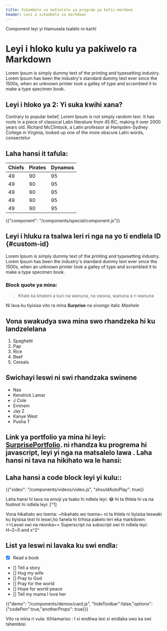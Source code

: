 ```yaml
---
title: Xikambelo xa matsalelo ya program ya kotii-mardown
header: Lexi a xikambelo xa markdown
---
```


<p className="description">Component leyi yi hlamusela tsalelo ro karhi</p>

# Leyi i hloko kulu ya pakiwelo ra Markdown

Lorem Ipsum is simply dummy text of the printing and typesetting industry. Lorem Ipsum has been the industry's standard dummy text ever since the 1500s, when an unknown printer took a galley of type and scrambled it to make a type specimen book.

## Leyi i hloko ya 2: Yi suka kwihi xana?

Contrary to popular belief, Lorem Ipsum is not simply random text. It has roots in a piece of classical Latin literature from 45 BC, making it over 2000 years old. Richard McClintock, a Latin professor at Hampden-Sydney College in Virginia, looked up one of the more obscure Latin words, consectetur

## Laha hansi it tafula:

| Chiefs | Pirates | Dynamos |
| ------ | ------- | ------- |
| 49     | 90      | 95      |
| 49     | 90      | 95      |
| 49     | 90      | 95      |
| 49     | 90      | 95      |
| 49     | 90      | 95      |

{{"component": "/components/special/component.js"}}

## Leyi i hluku ra tsalwa leri ri nga na yo ti endlela ID {#custom-id}

Lorem Ipsum is simply dummy text of the printing and typesetting industry. Lorem Ipsum has been the industry's standard dummy text ever since the 1500s, when an unknown printer took a galley of type and scrambled it to make a type specimen book.

### Block quote ya mina:

> Khale ka khaleni a kuri na wanuna, na swona, wanuna a ri wanuna

Ni lava ku tiyisisa vito ra mina **Surprise** na xivongo italic _Mashele_

## Vona swakudya swa mina swo rhandzeka hi ku landzelelana

1. Spaghetti
2. Pap
3. Rice
4. Beef
5. Cereals

## Swichayi leswi ni swi rhandzaka swinene

- Nas
- Kendrick Lamar
- J Cole
- Eminem
- Jay Z
- Kanye West
- Pusha T

## Link ya portfolio ya mina hi leyi: [SurprisePortfolio](https://www.surpriseportfolio.com). ni rhandza ku progrema hi javascript, leyi yi nga na matsalelo lawa . Laha hansi ni tava na hikihato wa le hansi:

## Laha hansi a code block leyi yi kulu::

{{"video": "/components/videos/video.js", "shouldAutoPlay": true}}

Laha hansi hi tava na emoji ya tsako hi ndlela leyi: :joy: hi ta thlela hi va na footnot hi ndlela leyi: [^1]

Vona hikahato wo tsema: ~hikahato wo tsema~ ni ta thlela ni tiyisisa leswaki ku tiyisisa text hi leswi,ho fanela hi tirhisa pakelo leri eka markdown: ==Leswi swi na nkonka== Superscript na subscript swi hi ndlela leyi: H~2~0 and x^2^

## List ya leswi ni lavaka ku swi endla:

- [x] Read a book
- [] Tell a story
- [] Hug my wife
- [] Pray to God
- [] Pray for the world
- [] Hope for world peace
- [] Tell my mama I love her

{{"demo": "/components/demos/card.js", "hideToolbar":false,"options": {"codePen":true,"anotherProps": true}}}

Vito ra mina ri vula: Xihlamariso
: I xi endliwa lexi xi endlaka swo ka swi tshembisi
